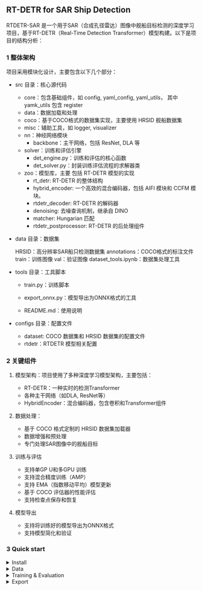 ## RT-DETR for SAR Ship Detection

RTDETR-SAR 是一个用于SAR（合成孔径雷达）图像中舰船目标检测的深度学习项目，基于RT-DETR（Real-Time Detection Transformer）模型构建。以下是项目的结构分析：

### 1 整体架构
项目采用模块化设计，主要包含以下几个部分：

- src 目录：核心源代码

  - core：包含基础组件，如 config, yaml_config, yaml_utils， 其中 yamk_utils 包含 register
  - data：数据加载和处理
  - coco：基于COCO格式的数据集实现，主要使用 HRSID 舰船数据集
  - misc：辅助工具，如 logger, visualizer
  - nn：神经网络模块
    - backbone：主干网络，包括 ResNet, DLA 等
  - solver：训练和评估引擎
    - det_engine.py：训练和评估的核心函数
    - det_solver.py：封装训练评估流程的求解器类
  - zoo：模型库，主要 包括 RT-DETR 模型的实现
    - rt_detr: RT-DETR 的整体结构
    - hybrid_encoder: 一个高效的混合编码器，包括 AIFI 模块和 CCFM 模块。
    - rtdetr_decoder: RT-DETR 的解码器
    - denoising: 去噪查询机制，继承自 DINO
    - matcher: Hungarian 匹配
    - rtdetr_postprocessor: RT-DETR 的后处理组件
- data 目录：数据集

  HRSID：高分辨率SAR船只检测数据集
annotations：COCO格式的标注文件
train：训练图像
val：验证图像
dataset_tools.ipynb：数据集处理工具
- tools 目录：工具脚本

  - train.py：训练脚本

  - export_onnx.py：模型导出为ONNX格式的工具

  - README.md：使用说明

- configs 目录：配置文件
  - dataset: COCO 数据集和 HRSID 数据集的配置文件
  - rtdetr：RTDETR 模型相关配置

### 2 关键组件
1. 模型架构：项目使用了多种深度学习模型架构，主要包括：

    - RT-DETR：一种实时的检测Transformer
    - 各种主干网络（如DLA, ResNet等）
    - HybridEncoder：混合编码器，包含卷积和Transformer组件

2. 数据处理：
    - 基于 COCO 格式定制的 HRSID 数据集加载器
    - 数据增强和预处理
    - 专门处理SAR图像中的舰船目标
3. 训练与评估
    - 支持单GP U和多GPU 训练
    - 支持混合精度训练（AMP）
    - 支持 EMA（指数移动平均）模型更新
    - 基于 COCO 评估器的性能评估
    - 支持检查点保存和恢复
4. 模型导出
    - 支持将训练好的模型导出为ONNX格式
    - 支持模型简化和验证


### 3 Quick start

<details>
<summary>Install</summary>

```bash
pip install -r requirements.txt
```

</details>


<details>
<summary>Data</summary>

- Download and extract HRSID train and val images.
```
data/HRSID/
  annotations/  # annotation json files
  train/    # train images
  val/      # val images
```
- Modify config `img_folder`, `ann_file`
</details>



<details>
<summary>Training & Evaluation</summary>

- Training on a Single GPU:

```shell
# training on single-gpu
export CUDA_VISIBLE_DEVICES=0
python tools/train.py -c configs/rtdetr/rtdetr_r50vd_6x_hrsid.yml
```

- Training on Multiple GPUs:

```shell
# train on multi-gpu
export CUDA_VISIBLE_DEVICES=0,1,2,3
torchrun --nproc_per_node=4 tools/train.py -c configs/rtdetr/rtdetr_r50vd_6x_hrsid.yml
```

- Evaluation on Multiple GPUs:

```shell
# val on multi-gpu
export CUDA_VISIBLE_DEVICES=0,1,2,3
torchrun --nproc_per_node=4 tools/train.py -c configs/rtdetr/rtdetr_r50vd_6x_hrsid.yml -r path/to/checkpoint --test-only
```

</details>



<details>
<summary>Export</summary>

```shell
python tools/export_onnx.py -c configs/rtdetr/rtdetr_r18vd_6x_hrsid.yml -r path/to/checkpoint --check
```
</details>






